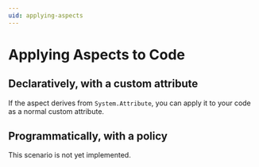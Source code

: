 ```yaml
---
uid: applying-aspects
---
```


# Applying Aspects to Code

## Declaratively, with a custom attribute

If the aspect derives from `System.Attribute`, you can apply it to your code as a normal custom attribute.

## Programmatically, with a policy

This scenario is not yet implemented.